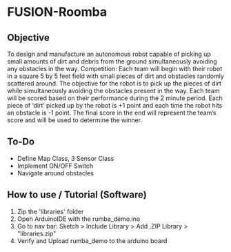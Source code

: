 # FUSION-Roomba

## Objective

To design and manufacture an autonomous robot capable of picking up small amounts of dirt and debris from the ground simultaneously avoiding any obstacles in the way.
Competition:
Each team will begin with their robot in a square 5 by 5 feet field with small pieces of dirt and obstacles randomly scattered around. The objective for the robot is to pick up the pieces of dirt while simultaneously avoiding the obstacles present in the way. Each team will be scored based on their performance during the 2 minute period. Each piece of ‘dirt’ picked up by the robot is +1 point and each time the robot hits an obstacle is -1 point. The final score in the end will represent the team’s score and will be used to determine the winner. 



## To-Do
- Define Map Class, 3 Sensor Class
- Implement ON/OFF Switch
- Navigate around obstacles

## How to use / Tutorial (Software)

1. Zip the 'libraries' folder
2. Open ArduinoIDE with the rumba_demo.ino
3. Go to nav bar: Sketch > Include Library > Add .ZIP Library > "libraries.zip"
4. Verify and Upload rumba_demo to the arduino board

